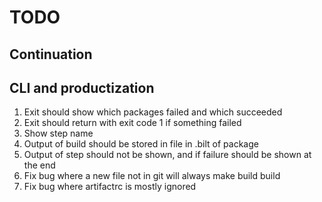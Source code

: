 # TODO

## Continuation

## CLI and productization

1. Exit should show which packages failed and which succeeded
1. Exit should return with exit code 1 if something failed
1. Show step name
1. Output of build should be stored in file in .bilt of package
1. Output of step should not be shown, and if failure should be shown at the end
1. Fix bug where a new file not in git will always make build build
1. Fix bug where artifactrc is mostly ignored
